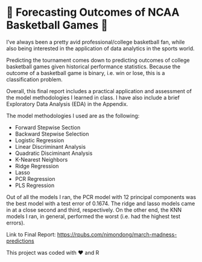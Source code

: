 # 🏀 Forecasting Outcomes of NCAA Basketball Games 🏀

I’ve always been a pretty avid professional/college basketball fan, while also being interested in the application of data analytics in the sports world. 

Predicting the tournament comes down to predicting outcomes of college basketball games given historical performance statistics. Because the outcome of a basketball game is binary, i.e. win or lose, this is a classification problem. 

Overall, this final report includes a practical application and assessment of the model methodologies I learned in class. I have also include a brief Exploratory Data Analysis (EDA) in the Appendix.

The model methodologies I used are as the following:

- Forward Stepwise Section
- Backward Stepwise Selection
- Logistic Regression
- Linear Discriminant Analysis
- Quadratic Disciminant Analysis
- K-Nearest Neighbors
- Ridge Regression
- Lasso
- PCR Regression
- PLS Regression

Out of all the models I ran, the PCR model with 12 principal components was the best model with a test error of 0.1674. The ridge and lasso models came in at a close second and third, respectively. On the other end, the KNN models I ran, in general, performed the worst (i.e. had the highest test errors).

Link to Final Report: https://rpubs.com/nimondong/march-madness-predictions

This project was coded with ❤️ and R

